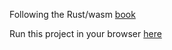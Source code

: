 Following the Rust/wasm [book](https://rustwasm.github.io/docs/book/introduction.html)

Run this project in your browser [here](https://merq312.github.io/wasm-game-of-life/)
